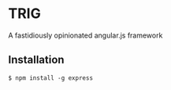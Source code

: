TRIG
====

A fastidiously opinionated angular.js framework

## Installation

    $ npm install -g express